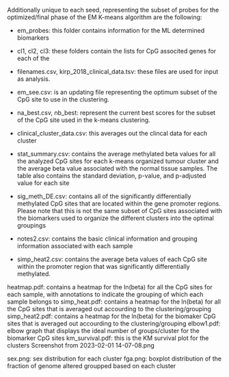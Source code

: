 
Additionally unique to each seed, representing the subset of probes for the optimized/final phase of the EM K-means algorithm are the following:

 - em_probes: this folder contains information for the ML determined biomarkers

 - cl1, cl2, cl3: these folders contain the lists for CpG associted genes for each of the


 - filenames.csv, kirp_2018_clinical_data.tsv: these files are used for input as analysis.
 - em_see.csv: is an updating file representing the optimum subset of the CpG site to use in the clustering.

 - na_best.csv, nb_best: represent the current best scores for the subset of the CpG site used in the k-means clustering.
 - clinical_cluster_data.csv: this averages out the clincal data for each cluster
 - stat_summary.csv: contains the average methylated beta values for all the analyzed CpG sites for each k-means organized tumour cluster and the average beta value associated with the normal tissue samples. The table also contains the standard deviation, p-value, and p-adjusted value for each site
 - sig_meth_DE.csv: contains all of the significantly differentially methylated CpG sites that are located within the gene promoter regions. Please note that this is not the same subset of CpG sites associated with the biomarkers used to organize the different clusters into the optimal groupings
 - notes2.csv: contains the basic clinical information and grouping information associated with each sample
 - simp_heat2.csv: contains the average beta values of each CpG site within the promoter region that was significantly differentially methylated.

heatmap.pdf: contains a heatmap for the ln(beta) for all the CpG sites for each sample, with annotations to indicate the grouping of which each sample belongs to
simp_heat.pdf: contains a heatmap for the ln(beta) for all the CpG sites that is averaged out accourding to the clustering/grouping
simp_heat2.pdf: contains a heatmap for the ln(beta) for the biomaker CpG sites that is averaged out accourding to the clustering/grouping
elbow1.pdf: elbow graph that displays the ideal number of groups/cluster for the biomarker CpG sites
km_survival.pdf: this is the KM survival plot for the clusters
Screenshot from 2023-02-01 14-07-08.png

sex.png: sex distribution for each cluster
fga.png: boxplot distribution of the fraction of genome altered groupped based on each cluster





